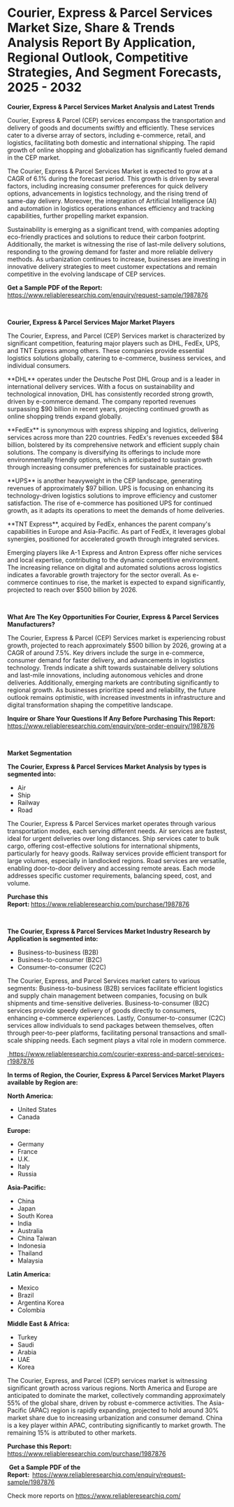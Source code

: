 <p><h1>Courier, Express & Parcel Services Market Size, Share & Trends Analysis Report By Application, Regional Outlook, Competitive Strategies, And Segment Forecasts, 2025 - 2032</h1></p><p><strong>Courier, Express & Parcel Services Market Analysis and Latest Trends</strong></p>
<p><p>Courier, Express & Parcel (CEP) services encompass the transportation and delivery of goods and documents swiftly and efficiently. These services cater to a diverse array of sectors, including e-commerce, retail, and logistics, facilitating both domestic and international shipping. The rapid growth of online shopping and globalization has significantly fueled demand in the CEP market.</p><p>The Courier, Express & Parcel Services Market is expected to grow at a CAGR of 6.1% during the forecast period. This growth is driven by several factors, including increasing consumer preferences for quick delivery options, advancements in logistics technology, and the rising trend of same-day delivery. Moreover, the integration of Artificial Intelligence (AI) and automation in logistics operations enhances efficiency and tracking capabilities, further propelling market expansion.</p><p>Sustainability is emerging as a significant trend, with companies adopting eco-friendly practices and solutions to reduce their carbon footprint. Additionally, the market is witnessing the rise of last-mile delivery solutions, responding to the growing demand for faster and more reliable delivery methods. As urbanization continues to increase, businesses are investing in innovative delivery strategies to meet customer expectations and remain competitive in the evolving landscape of CEP services.</p></p>
<p><strong>Get a Sample PDF of the Report:&nbsp;</strong> <a href="https://www.reliableresearchiq.com/enquiry/request-sample/1987876?utm_campaign=1087&utm_medium=2&utm_source=Github&utm_content=ia&utm_term=15012025&utm_id=courier-express-parcel-services">https://www.reliableresearchiq.com/enquiry/request-sample/1987876</a></p>
<p>&nbsp;</p>
<p><strong>Courier, Express & Parcel Services Major Market Players</strong></p>
<p><p>The Courier, Express, and Parcel (CEP) Services market is characterized by significant competition, featuring major players such as DHL, FedEx, UPS, and TNT Express among others. These companies provide essential logistics solutions globally, catering to e-commerce, business services, and individual consumers.</p><p>**DHL** operates under the Deutsche Post DHL Group and is a leader in international delivery services. With a focus on sustainability and technological innovation, DHL has consistently recorded strong growth, driven by e-commerce demand. The company reported revenues surpassing $90 billion in recent years, projecting continued growth as online shopping trends expand globally.</p><p>**FedEx** is synonymous with express shipping and logistics, delivering services across more than 220 countries. FedEx's revenues exceeded $84 billion, bolstered by its comprehensive network and efficient supply chain solutions. The company is diversifying its offerings to include more environmentally friendly options, which is anticipated to sustain growth through increasing consumer preferences for sustainable practices.</p><p>**UPS** is another heavyweight in the CEP landscape, generating revenues of approximately $97 billion. UPS is focusing on enhancing its technology-driven logistics solutions to improve efficiency and customer satisfaction. The rise of e-commerce has positioned UPS for continued growth, as it adapts its operations to meet the demands of home deliveries.</p><p>**TNT Express**, acquired by FedEx, enhances the parent company's capabilities in Europe and Asia-Pacific. As part of FedEx, it leverages global synergies, positioned for accelerated growth through integrated services.</p><p>Emerging players like A-1 Express and Antron Express offer niche services and local expertise, contributing to the dynamic competitive environment. The increasing reliance on digital and automated solutions across logistics indicates a favorable growth trajectory for the sector overall. As e-commerce continues to rise, the market is expected to expand significantly, projected to reach over $500 billion by 2026.</p></p>
<p>&nbsp;</p>
<p><strong>What Are The Key Opportunities For Courier, Express & Parcel Services Manufacturers?</strong></p>
<p><p>The Courier, Express & Parcel (CEP) Services market is experiencing robust growth, projected to reach approximately $500 billion by 2026, growing at a CAGR of around 7.5%. Key drivers include the surge in e-commerce, consumer demand for faster delivery, and advancements in logistics technology. Trends indicate a shift towards sustainable delivery solutions and last-mile innovations, including autonomous vehicles and drone deliveries. Additionally, emerging markets are contributing significantly to regional growth. As businesses prioritize speed and reliability, the future outlook remains optimistic, with increased investments in infrastructure and digital transformation shaping the competitive landscape.</p></p>
<p><strong>Inquire or Share Your Questions If Any Before Purchasing This Report:</strong> <a href="https://www.reliableresearchiq.com/enquiry/pre-order-enquiry/1987876?utm_campaign=1087&utm_medium=2&utm_source=Github&utm_content=ia&utm_term=15012025&utm_id=courier-express-parcel-services">https://www.reliableresearchiq.com/enquiry/pre-order-enquiry/1987876</a></p>
<p>&nbsp;</p>
<p><strong>Market Segmentation</strong></p>
<p><strong>The Courier, Express & Parcel Services Market Analysis by types is segmented into:</strong></p>
<p><ul><li>Air</li><li>Ship</li><li>Railway</li><li>Road</li></ul></p>
<p><p>The Courier, Express & Parcel Services market operates through various transportation modes, each serving different needs. Air services are fastest, ideal for urgent deliveries over long distances. Ship services cater to bulk cargo, offering cost-effective solutions for international shipments, particularly for heavy goods. Railway services provide efficient transport for large volumes, especially in landlocked regions. Road services are versatile, enabling door-to-door delivery and accessing remote areas. Each mode addresses specific customer requirements, balancing speed, cost, and volume.</p></p>
<p><strong>Purchase this Report:&nbsp;</strong><a href="https://www.reliableresearchiq.com/purchase/1987876?utm_campaign=1087&utm_medium=2&utm_source=Github&utm_content=ia&utm_term=15012025&utm_id=courier-express-parcel-services">https://www.reliableresearchiq.com/purchase/1987876</a></p>
<p>&nbsp;</p>
<p><strong>The Courier, Express & Parcel Services Market Industry Research by Application is segmented into:</strong></p>
<p><ul><li>Business-to-business (B2B)</li><li>Business-to-consumer (B2C)</li><li>Consumer-to-consumer (C2C)</li></ul></p>
<p><p>The Courier, Express, and Parcel Services market caters to various segments: Business-to-business (B2B) services facilitate efficient logistics and supply chain management between companies, focusing on bulk shipments and time-sensitive deliveries. Business-to-consumer (B2C) services provide speedy delivery of goods directly to consumers, enhancing e-commerce experiences. Lastly, Consumer-to-consumer (C2C) services allow individuals to send packages between themselves, often through peer-to-peer platforms, facilitating personal transactions and small-scale shipping needs. Each segment plays a vital role in modern commerce.</p></p>
<p><a href="https://www.reliableresearchiq.com/courier-express-and-parcel-services-r1987876?utm_campaign=1087&utm_medium=2&utm_source=Github&utm_content=ia&utm_term=15012025&utm_id=courier-express-parcel-services">&nbsp;https://www.reliableresearchiq.com/courier-express-and-parcel-services-r1987876</a></p>
<p><strong>In terms of Region, the Courier, Express & Parcel Services Market Players available by Region are:</strong></p>
<p>
    <p> <strong> North America: </strong>
        <ul>
            <li>United States</li>
            <li>Canada</li>
        </ul>
        </p> 
    <p> <strong> Europe: </strong>
        <ul>
            <li>Germany</li>
            <li>France</li>
            <li>U.K.</li>
            <li>Italy</li>
            <li>Russia</li>
        </ul>
        </p> 
    <p> <strong> Asia-Pacific: </strong>
        <ul>
            <li>China</li>
            <li>Japan</li>
            <li>South Korea</li>
            <li>India</li>
            <li>Australia</li>
            <li>China Taiwan</li>
            <li>Indonesia</li>
            <li>Thailand</li>
            <li>Malaysia</li>
        </ul>
        </p> 
    <p> <strong> Latin America: </strong>
        <ul>
            <li>Mexico</li>
            <li>Brazil</li>
            <li>Argentina Korea</li>
            <li>Colombia</li>
        </ul>
        </p> 
    <p> <strong> Middle East & Africa: </strong>
        <ul>
            <li>Turkey</li>
            <li>Saudi</li>
            <li>Arabia</li>
            <li>UAE</li>
            <li>Korea</li>
        </ul>
    </p>
    </p>
<p><p>The Courier, Express, and Parcel (CEP) services market is witnessing significant growth across various regions. North America and Europe are anticipated to dominate the market, collectively commanding approximately 55% of the global share, driven by robust e-commerce activities. The Asia-Pacific (APAC) region is rapidly expanding, projected to hold around 30% market share due to increasing urbanization and consumer demand. China is a key player within APAC, contributing significantly to market growth. The remaining 15% is attributed to other markets.</p></p>
<p><strong>Purchase this Report: </strong><a href="https://www.reliableresearchiq.com/purchase/1987876?utm_campaign=1087&utm_medium=2&utm_source=Github&utm_content=ia&utm_term=15012025&utm_id=courier-express-parcel-services">https://www.reliableresearchiq.com/purchase/1987876</a></p>
<p>&nbsp;<strong>Get a Sample PDF of the Report:&nbsp;&nbsp;</strong><a href="https://www.reliableresearchiq.com/enquiry/request-sample/1987876?utm_campaign=1087&utm_medium=2&utm_source=Github&utm_content=ia&utm_term=15012025&utm_id=courier-express-parcel-services">https://www.reliableresearchiq.com/enquiry/request-sample/1987876</a></p>
<p><strong></strong></p>
<p>Check more reports on <a href="https://www.reliableresearchiq.com/?utm_campaign=1087&utm_medium=2&utm_source=Github&utm_content=ia&utm_term=15012025&utm_id=courier-express-parcel-services">https://www.reliableresearchiq.com/</a></p>